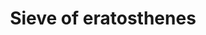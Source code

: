 ---
layout: posts_by_category
categories: sieve-of-eratosthenes
title: Sieve of eratosthenes
permalink: /category/sieve-of-eratosthenes
---